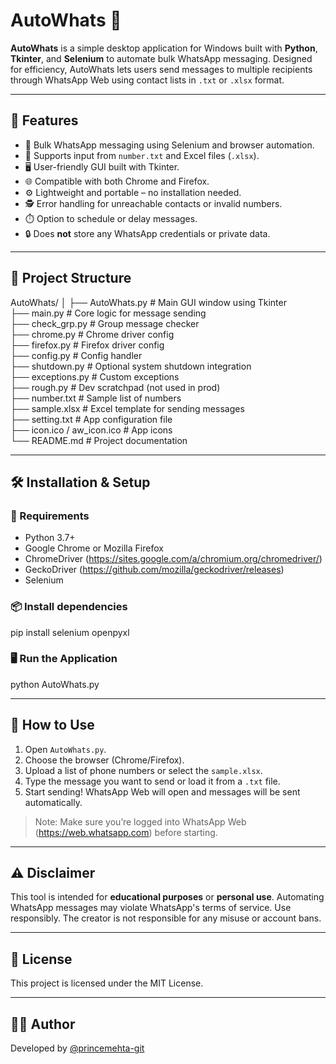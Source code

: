 # AutoWhats 🚀

**AutoWhats** is a simple desktop application for Windows built with **Python**, **Tkinter**, and **Selenium** to automate bulk WhatsApp messaging. Designed for efficiency, AutoWhats lets users send messages to multiple recipients through WhatsApp Web using contact lists in `.txt` or `.xlsx` format.

---

## 🧰 Features

- 🔁 Bulk WhatsApp messaging using Selenium and browser automation.
- 📄 Supports input from `number.txt` and Excel files (`.xlsx`).
- 🖥️ User-friendly GUI built with Tkinter.
- 🌐 Compatible with both Chrome and Firefox.
- ⚙️ Lightweight and portable – no installation needed.
- 🕵️ Error handling for unreachable contacts or invalid numbers.
- ⏱️ Option to schedule or delay messages.
- 🔒 Does **not** store any WhatsApp credentials or private data.

---

## 📁 Project Structure

AutoWhats/
│
├── AutoWhats.py        # Main GUI window using Tkinter  
├── main.py             # Core logic for message sending  
├── check_grp.py        # Group message checker  
├── chrome.py           # Chrome driver config  
├── firefox.py          # Firefox driver config  
├── config.py           # Config handler  
├── shutdown.py         # Optional system shutdown integration  
├── exceptions.py       # Custom exceptions  
├── rough.py            # Dev scratchpad (not used in prod)  
├── number.txt          # Sample list of numbers  
├── sample.xlsx         # Excel template for sending messages  
├── setting.txt         # App configuration file  
├── icon.ico / aw_icon.ico  # App icons  
└── README.md           # Project documentation  

---

## 🛠️ Installation & Setup

### 🧾 Requirements

- Python 3.7+
- Google Chrome or Mozilla Firefox
- ChromeDriver (https://sites.google.com/a/chromium.org/chromedriver/)
- GeckoDriver (https://github.com/mozilla/geckodriver/releases)
- Selenium

### 📦 Install dependencies

pip install selenium openpyxl

### 🖥️ Run the Application

python AutoWhats.py

---

## 📌 How to Use

1. Open `AutoWhats.py`.
2. Choose the browser (Chrome/Firefox).
3. Upload a list of phone numbers or select the `sample.xlsx`.
4. Type the message you want to send or load it from a `.txt` file.
5. Start sending! WhatsApp Web will open and messages will be sent automatically.

> Note: Make sure you’re logged into WhatsApp Web (https://web.whatsapp.com) before starting.

---

## ⚠️ Disclaimer

This tool is intended for **educational purposes** or **personal use**. Automating WhatsApp messages may violate WhatsApp's terms of service. Use responsibly. The creator is not responsible for any misuse or account bans.

---

## 📄 License

This project is licensed under the MIT License.

---

## 🙋‍♂️ Author

Developed by [@princemehta-git](https://github.com/princemehta-git)
